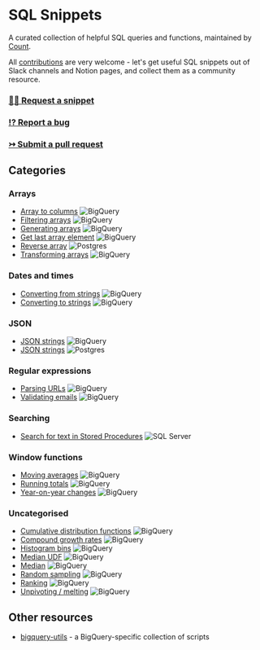 # SQL Snippets
 
A curated collection of helpful SQL queries and functions, maintained by [Count](https://count.co).

All [contributions](./CONTRIBUTING.md) are very welcome - let's get useful SQL snippets out of Slack channels and Notion pages, and collect them as a community resource.

### [🙋‍♀️ Request a snippet](https://github.com/count/sql-snippets/issues/new?assignees=&labels=help+wanted&template=snippet-request.md&title=%5BSNIPPET+REQUEST%5D+)
### [⁉️ Report a bug](https://github.com/count/sql-snippets/issues/new?assignees=&labels=bug&template=bug_report.md&title=%5BBUG%5D+)
### [↣ Submit a pull request](https://github.com/count/sql-snippets/compare)

## Categories

<!--
Database badges

The colour of the badge is taken from the dominant colour of the database logo.

![BigQuery](https://img.shields.io/badge/BigQuery-4387FB)
![Postgres](https://img.shields.io/badge/Postgres-336791)
![Snowflake](https://img.shields.io/badge/Snowflake-29B5E8)
![SQL Server](https://img.shields.io/badge/SQL%20Server-A91D22)
-->

### Arrays
- [Array to columns](./bigquery/array-to-columns.md) ![BigQuery](https://img.shields.io/badge/BigQuery-4387FB)
- [Filtering arrays](./bigquery/filtering-arrays.md) ![BigQuery](https://img.shields.io/badge/BigQuery-4387fb)
- [Generating arrays](./bigquery/generating-arrays.md) ![BigQuery](https://img.shields.io/badge/BigQuery-4387fb)
- [Get last array element](./bigquery/get-last-array-element.md) ![BigQuery](https://img.shields.io/badge/BigQuery-4387fb)
- [Reverse array](./postgres/array-reverse.md) ![Postgres](https://img.shields.io/badge/Postgres-336791)
- [Transforming arrays](./bigquery/transforming-arrays.md) ![BigQuery](https://img.shields.io/badge/BigQuery-4387fb)

### Dates and times
- [Converting from strings](./bigquery/convert-string-datetimes.md) ![BigQuery](https://img.shields.io/badge/BigQuery-4387fb)
- [Converting to strings](./bigquery/convert-datetimes-string.md) ![BigQuery](https://img.shields.io/badge/BigQuery-4387fb)

### JSON
- [JSON strings](./bigquery/json-strings.md) ![BigQuery](https://img.shields.io/badge/BigQuery-4387fb)
- [JSON strings](./postgres/json-strings.md) ![Postgres](https://img.shields.io/badge/Postgres-336791)


### Regular expressions
- [Parsing URLs](./bigquery/regex-parse-url.md) ![BigQuery](https://img.shields.io/badge/BigQuery-4387fb)
- [Validating emails](./bigquery/regex-email.md) ![BigQuery](https://img.shields.io/badge/BigQuery-4387fb)

### Searching
- [Search for text in Stored Procedures](./mssql/search-stored-procedures.md) ![SQL Server](https://img.shields.io/badge/SQL%20Server-A91D22)

### Window functions
- [Moving averages](./bigquery/moving-average.md) ![BigQuery](https://img.shields.io/badge/BigQuery-4387fb)
- [Running totals](./bigquery/running-total.md) ![BigQuery](https://img.shields.io/badge/BigQuery-4387fb)
- [Year-on-year changes](./bigquery/yoy.md) ![BigQuery](https://img.shields.io/badge/BigQuery-4387fb)

### Uncategorised
- [Cumulative distribution functions](./bigquery/cdf.md) ![BigQuery](https://img.shields.io/badge/BigQuery-4387fb)
- [Compound growth rates](./bigquery/compound-growth-rates.md) ![BigQuery](https://img.shields.io/badge/BigQuery-4387fb)
- [Histogram bins](./bigquery/histogram-bins.md) ![BigQuery](https://img.shields.io/badge/BigQuery-4387fb)
- [Median UDF](./bigquery/median-udf.md) ![BigQuery](https://img.shields.io/badge/BigQuery-4387fb)
- [Median](./bigquery/median.md) ![BigQuery](https://img.shields.io/badge/BigQuery-4387fb)
- [Random sampling](./bigquery/random-sampling.md) ![BigQuery](https://img.shields.io/badge/BigQuery-4387fb)
- [Ranking](./bigquery/rank.md) ![BigQuery](https://img.shields.io/badge/BigQuery-4387fb)
- [Unpivoting / melting](./bigquery/unpivot-melt.md) ![BigQuery](https://img.shields.io/badge/BigQuery-4387fb)


## Other resources
- [bigquery-utils](https://github.com/GoogleCloudPlatform/bigquery-utils) - a BigQuery-specific collection of scripts
